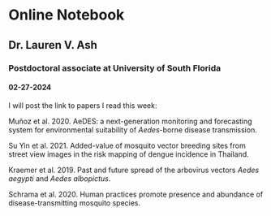 # Online Notebook

## Dr. Lauren V. Ash
### Postdoctoral associate at University of South Florida

#### 02-27-2024

I will post the link to papers I read this week:

Muñoz et al. 2020. AeDES: a next-generation monitoring and forecasting system for environmental suitability of *Aedes*-borne disease transmission.

Su Yin et al. 2021. Added-value of mosquito vector breeding sites from street view images in the risk mapping of dengue incidence in Thailand.

Kraemer et al. 2019. Past and future spread of the arbovirus vectors *Aedes aegypti* and *Aedes albopictus*.

Schrama et al. 2020. Human practices promote presence and abundance of disease-transmitting mosquito species.
